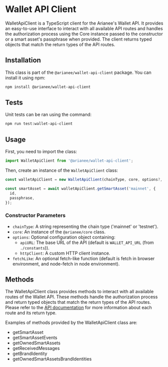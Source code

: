 # Wallet API Client

WalletApiClient is a TypeScript client for the Arianee's Wallet API. It provides an easy-to-use interface to interact with all available API routes and handles the authorization process using the Core instance passed to the constructor or a smart asset's passphrase when provided. The client returns typed objects that match the return types of the API routes.

## Installation

This class is part of the `@arianee/wallet-api-client` package. You can install it using npm:

```bash
npm install @arianee/wallet-api-client
```

## Tests

Unit tests can be ran using the command:

```bash
npm run test:wallet-api-client
```

## Usage

First, you need to import the class:

```typescript
import WalletApiClient from '@arianee/wallet-api-client';
```

Then, create an instance of the `WalletApiClient` class:

```typescript
const walletApiClient = new WalletApiClient(chainType, core, options?, fetchLike?);

const smartAsset = await walletApiClient.getSmartAsset('mainnet', {
  id,
  passphrase,
});
```

### Constructor Parameters

- `chainType`: A string representing the chain type ('mainnet' or 'testnet').
- `core`: An instance of the `@arianee/core` class.
- `options`: Optional configuration object containing:
  - `apiURL`: The base URL of the API (default is `WALLET_API_URL` (from `./constants`)).
  - `httpClient`: A custom HTTP client instance.
- `fetchLike`: An optional fetch-like function (default is fetch in browser environment, and node-fetch in node environment).

## Methods

The WalletApiClient class provides methods to interact with all available routes of the Wallet API. These methods handle the authorization process and return typed objects that match the return types of the API routes. Please refer to the [API documentation](https://docs.arianee.org/v2.0/docs/wallet-api-introduction) for more information about each route and its return type.

Examples of methods provided by the WalletApiClient class are:

- getSmartAsset
- getSmartAssetEvents
- getOwnedSmartAssets
- getReceivedMessages
- getBrandIdentity
- getOwnedSmartAssetsBrandIdentities
